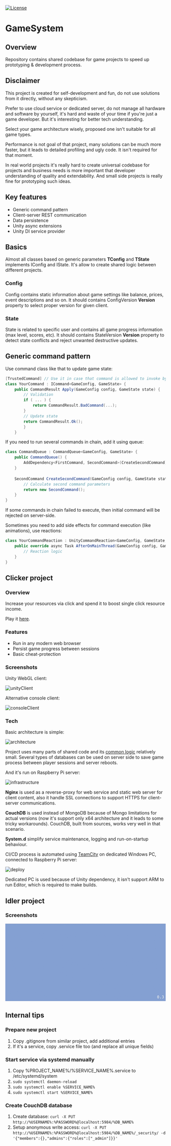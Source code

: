 [![License](https://img.shields.io/badge/license-MIT-blue.svg)](LICENSE)

# GameSystem

## Overview

Repository contains shared codebase for game projects to speed up prototyping & development process.

## Disclaimer

This project is created for self-development and fun, do not use solutions from it directly, without any skepticism.

Prefer to use cloud service or dedicated server, do not manage all hardware and software by yourself, it's hard and waste of your time if you're just a game developer. But it's interesting for better tech understanding.

Select your game architecture wisely, proposed one isn't suitable for all game types.

Performance is not goal of that project, many solutions can be much more faster, but it leads to detailed profiling and ugly code. It isn't required for that moment. 

In real world projects it's really hard to create universal codebase for projects and business needs is more important that developer understanding of quality and extendability.
And small side projects is really fine for prototyping such ideas. 

## Key features

- Generic command pattern
- Client-server REST communication
- Data persistence
- Unity async extensions
- Unity DI service provider

## Basics

Almost all classes based on generic parameters **TConfig** and **TState** implements IConfig and IState.
It's allow to create shared logic between different projects.

### Config

Config contains static information about game settings like balance, prices, event descriptions and so on.
It should contains ConfigVersion **Version** property to select proper version for given client.

### State

State is related to specific user and contains all game progress information (max level, scores, etc).
It should contains StateVersion **Version** property to detect state conflicts and reject unwanted destructive updates.

## Generic command pattern

Use command class like that to update game state:

```c#
[TrustedCommand] // Use it in case that command is allowed to invoke by client-side
class YourCommand : ICommand<GameConfig, GameState> {
	public CommandResult Apply(GameConfig config, GameState state) {
		// Validation
		if ( ... ) {
			return CommandResult.BadCommand(...);
		}
		// Update state
		return CommandResult.Ok();
		}
	}
```

If you need to run several commands in chain, add it using queue:
```c#
class CommandQueue : CommandQueue<GameConfig, GameState> {
	public CommandQueue() {
		AddDependency<FirstCommand, SecondCommand>(CreateSecondCommand);
	}

	SecondCommand CreateSecondCommand(GameConfig config, GameState state, FirstCommand cmd) {
		// Calculate second command parameters
		return new SecondCommand();
	}
}
```

If some commands in chain failed to execute, then initial command will be rejected on server-side.

Sometimes you need to add side effects for command execution (like animations), use reactions:
```c#
class YourCommandReaction : UnityCommandReaction<GameConfig, GameState, YourCommand> {
	public override async Task AfterOnMainThread(GameConfig config, GameState state, YourCommand command) {
		// Reaction logic 
	}
}
```


## Clicker project

### Overview

Increase your resources via click and spend it to boost single click resource income.

Play it [here](https://konhit.xyz/ClickerUnityClient/).

### Features

- Run in any modern web browser
- Persist game progress between sessions
- Basic cheat-protection

### Screenshots

Unity WebGL client:

![unityClient](Png/Clicker/unityClient.png)

Alternative console client:

![consoleClient](Png/Clicker/consoleClient.png)

### Tech

Basic architecture is simple:

![architecture](Png/Clicker/architecture.png)

Project uses many parts of shared code and its [common logic](Clicker.Common) relatively small.
Several types of databases can be used on server side to save game process between player sessions and server reboots.

And it's run on Raspberry Pi server:

![infrastructure](Png/Clicker/infrastructure.png)

**Nginx** is used as a reverse-proxy for web service and static web server for client content, also it handle SSL connections to support HTTPS for client-server communications.

**CouchDB** is used instead of MongoDB because of Mongo limitations for actual versions (now it's support only x64 architecture and it leads to some tricky workarounds). CouchDB, built from sources, works very well in that scenario.

**System.d** simplify service maintenance, logging and run-on-startup behaviour.  

CI/CD process is automated using [TeamCity](.teamcity/settings.kts) on dedicated Windows PC, connected to Raspberry Pi server:

![deploy](Png/Clicker/deploy.png)

Dedicated PC is used because of Unity dependency, it isn't support ARM to run Editor, which is required to make builds.

## Idler project

### Screenshots

![window animation](Gif/WindowAppear.gif)

## Internal tips

### Prepare new project

1) Copy .gitignore from similar project, add additional entries
2) If it's a service, copy .service file too (and replace all unique fields)

### Start service via systemd manually

1) Copy %PROJECT_NAME%/%SERVICE_NAME%.service to /etc/systemd/system
2) `sudo systemctl daemon-reload`
3) `sudo systemctl enable %SERVICE_NAME%`
4) `sudo systemctl start %SERVICE_NAME%`

### Create CouchDB database

1) Create database: `curl -X PUT http://%USERNAME%:%PASSWORD%@localhost:5984/%DB_NAME%`
2) Setup anonymous write access: `curl -X PUT http://%USERNAME%:%PASSWORD%@localhost:5984/%DB_NAME%/_security/ -d '{"members":{},"admins":{"roles":["_admin"]}}'`
